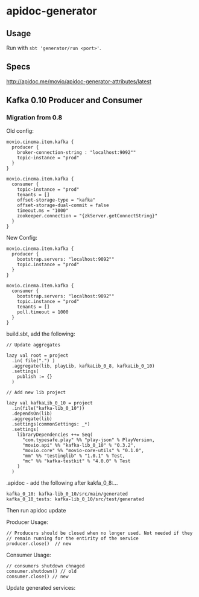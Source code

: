 apidoc-generator
================

## Usage

Run with `sbt 'generator/run <port>'`.

## Specs

http://apidoc.me/movio/apidoc-generator-attributes/latest


## Kafka 0.10 Producer and Consumer

### Migration from 0.8

Old config:

    movio.cinema.item.kafka {
      producer {
        broker-connection-string : "localhost:9092""
        topic-instance = "prod"
      }
    }
    
    movio.cinema.item.kafka {
      consumer {
        topic-instance = "prod"
        tenants = []
        offset-storage-type = "kafka"
        offset-storage-dual-commit = false
        timeout.ms = "1000"
        zookeeper.connection = "{zkServer.getConnectString}"
      }
    }


New Config:

    movio.cinema.item.kafka {
      producer {
        bootstrap.servers: "localhost:9092""
        topic.instance = "prod"
      }
    }
    
    movio.cinema.item.kafka {
      consumer {
        bootstrap.servers: "localhost:9092""
        topic.instance = "prod"
        tenants = []
        poll.timeout = 1000
      }
    }

build.sbt, add the following:

    // Update aggregates

    lazy val root = project
      .in( file(".") )
      .aggregate(lib, playLib, kafkaLib_0_8, kafkaLib_0_10)
      .settings(
        publish := {}
      )

    // Add new lib project

    lazy val kafkaLib_0_10 = project
      .in(file("kafka-lib_0_10"))
      .dependsOn(lib)
      .aggregate(lib)
      .settings(commonSettings: _*)
      .settings(
        libraryDependencies ++= Seq(
          "com.typesafe.play" %% "play-json" % PlayVersion,
          "movio.api" %% "kafka-lib_0_10" % "0.3.2",
          "movio.core" %% "movio-core-utils" % "0.1.0",
          "mm" %% "testinglib" % "1.0.1" % Test,
          "mc" %% "kafka-testkit" % "4.0.0" % Test
        )
      )
      
.apidoc - add the following after kakfa_0_8:...

    kafka_0_10: kafka-lib_0_10/src/main/generated
    kafka_0_10_tests: kafka-lib_0_10/src/test/generated
Then run apidoc update
      
Producer Usage:

    // Producers should be closed when no longer used. Not needed if they
    // remain running for the entirity of the service
    producer.close()  // new

Consumer Usage:

    // consumers shutdown chnaged
    consumer.shutdown() // old
    consumer.close() // new
    
Update generated services:


